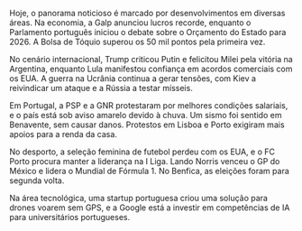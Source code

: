 Hoje, o panorama noticioso é marcado por desenvolvimentos em diversas áreas. Na economia, a Galp anunciou lucros recorde, enquanto o Parlamento português iniciou o debate sobre o Orçamento do Estado para 2026. A Bolsa de Tóquio superou os 50 mil pontos pela primeira vez.

No cenário internacional, Trump criticou Putin e felicitou Milei pela vitória na Argentina, enquanto Lula manifestou confiança em acordos comerciais com os EUA. A guerra na Ucrânia continua a gerar tensões, com Kiev a reivindicar um ataque e a Rússia a testar mísseis.

Em Portugal, a PSP e a GNR protestaram por melhores condições salariais, e o país está sob aviso amarelo devido à chuva. Um sismo foi sentido em Benavente, sem causar danos. Protestos em Lisboa e Porto exigiram mais apoios para a renda da casa.

No desporto, a seleção feminina de futebol perdeu com os EUA, e o FC Porto procura manter a liderança na I Liga. Lando Norris venceu o GP do México e lidera o Mundial de Fórmula 1. No Benfica, as eleições foram para segunda volta.

Na área tecnológica, uma startup portuguesa criou uma solução para drones voarem sem GPS, e a Google está a investir em competências de IA para universitários portugueses.